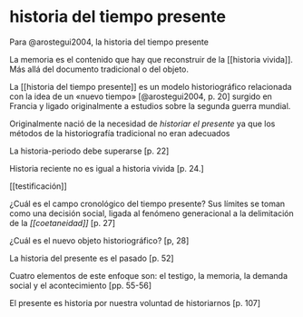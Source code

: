 # historia del tiempo presente
Para @arostegui2004, la historia del tiempo presente 

La memoria es el contenido que hay que reconstruir de la [[historia vivida]]. Más allá del documento tradicional o del objeto.

La [[historia del tiempo presente]] es un modelo historiográfico relacionada con la idea de un «nuevo tiempo» [@arostegui2004, p. 20] surgido en Francia y ligado originalmente a estudios sobre la segunda guerra mundial.

Originalmente nació de la necesidad de *historiar el presente* ya que los métodos de la historiografía tradicional no eran adecuados

La historia-periodo debe superarse [p. 22]

Historia reciente no es igual a historia vivida [p. 24.]

[[testificación]]

¿Cuál es el campo cronológico del tiempo presente? Sus límites se toman como una decisión social, ligada al fenómeno generacional a la delimitación de la *[[coetaneidad]]* [p. 27]

¿Cuál es el nuevo objeto historiográfico? [p, 28]

La historia del presente es el pasado [p. 52]

Cuatro elementos de este enfoque son: el testigo, la memoria, la demanda social y el acontecimiento [pp. 55-56]

El presente es historia por nuestra voluntad de historiarnos [p. 107]

